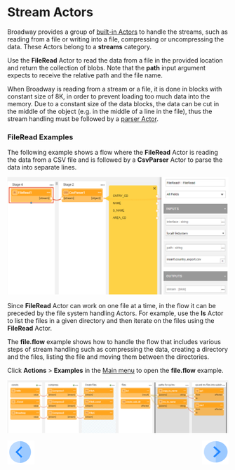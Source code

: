 # Stream Actors

Broadway provides a group of [built-in Actors](../04_built_in_actor_types.md) to handle the streams, such as reading from a file or writing into a file, compressing or uncompressing the data. These Actors belong to a **streams** category.

Use the **FileRead** Actor to read the data from a file in the provided location and return the collection of blobs. Note that the **path** input argument expects to receive the relative path and the file name. 

When Broadway is reading from a stream or a file, it is done in blocks with constant size of 8K, in order to prevent loading too much data into the memory. Due to a constant size of the data blocks, the data can be cut in the middle of the object (e.g. in the middle of a line in the file), thus the stream handling must be followed by a [parser Actor](03_parsers_actors.md). 

### FileRead Examples

The following example shows a flow where the **FileRead** Actor is reading the data from a CSV file and is followed by a **CsvParser** Actor to parse the data into separate lines.

![image](../images/99_actors_02_1.PNG)



Since **FileRead** Actor can work on one file at a time, in the flow it can be preceded by the file system handling Actors. For example, use the **ls** Actor to list the files in a given directory and then iterate on the files using the **FileRead** Actor.

The **file.flow** example shows how to handle the flow that includes various steps of stream handling such as compressing the data, creating a directory and the files, listing the file and moving them between the directories.

Click **Actions** > **Examples** in the [Main menu](../18_broadway_flow_window.md#main-menu) to open the **file.flow** example. 

![image](../images/99_actors_02_2.PNG)



[![Previous](/articles/images/Previous.png)](01_javascript_actor.md)[<img align="right" width="60" height="54" src="/articles/images/Next.png">](03_parsers_actors.md)

